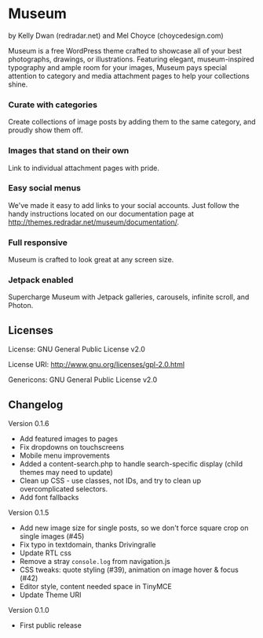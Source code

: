 Museum
===
by Kelly Dwan (redradar.net) and Mel Choyce (choycedesign.com)

Museum is a free WordPress theme crafted to showcase all of your best photographs, drawings, or illustrations. Featuring elegant, museum-inspired typography and ample room for your images, Museum pays special attention to category and media attachment pages to help your collections shine.

### Curate with categories

Create collections of image posts by adding them to the same category, and proudly show them off.

### Images that stand on their own

Link to individual attachment pages with pride.

### Easy social menus

We've made it easy to add links to your social accounts. Just follow the handy instructions located on our documentation page at http://themes.redradar.net/museum/documentation/.

### Full responsive

Museum is crafted to look great at any screen size.

### Jetpack enabled

Supercharge Museum with Jetpack galleries, carousels, infinite scroll, and Photon.


## Licenses

License: GNU General Public License v2.0

License URI: http://www.gnu.org/licenses/gpl-2.0.html

Genericons: GNU General Public License v2.0


## Changelog

Version 0.1.6
* Add featured images to pages
* Fix dropdowns on touchscreens
* Mobile menu improvements
* Added a content-search.php to handle search-specific display (child themes may need to update)
* Clean up CSS - use classes, not IDs, and try to clean up overcomplicated selectors.
* Add font fallbacks

Version 0.1.5
* Add new image size for single posts, so we don't force square crop on single images (#45)
* Fix typo in textdomain, thanks Drivingralle
* Update RTL css
* Remove a stray `console.log` from navigation.js
* CSS tweaks: quote styling (#39), animation on image hover & focus (#42)
* Editor style, content needed space in TinyMCE
* Update Theme URI

Version 0.1.0
* First public release